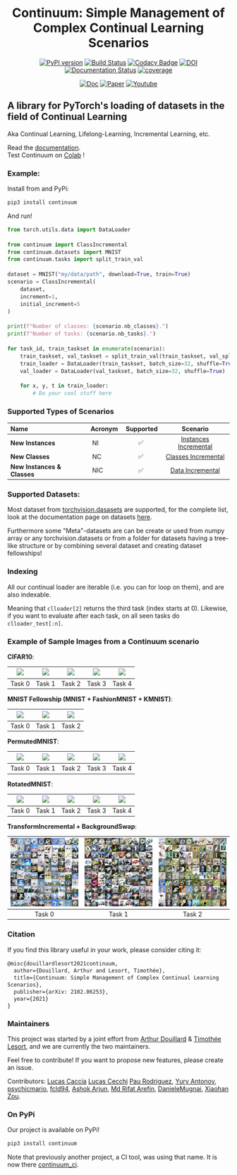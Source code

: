 <div align="center">

# Continuum: Simple Management of Complex Continual Learning Scenarios

[![PyPI version](https://badge.fury.io/py/continuum.svg)](https://badge.fury.io/py/continuum) [![Build Status](https://travis-ci.com/Continvvm/continuum.svg?branch=master)](https://travis-ci.com/Continvvm/continuum) [![Codacy Badge](https://api.codacy.com/project/badge/Grade/c3a31475bebc4036a13e6048c24eb3e0)](https://www.codacy.com/gh/Continvvm/continuum?utm_source=github.com&amp;utm_medium=referral&amp;utm_content=Continvvm/continuum&amp;utm_campaign=Badge_Grade) [![DOI](https://zenodo.org/badge/254864913.svg)](https://zenodo.org/badge/latestdoi/254864913) [![Documentation Status](https://readthedocs.org/projects/continuum/badge/?version=latest)](https://continuum.readthedocs.io/en/latest/?badge=latest)
[![coverage](coverage.svg)]()

[![Doc](https://img.shields.io/badge/Documentation-link-blue)](https://continuum.readthedocs.io/)
[![Paper](https://img.shields.io/badge/arXiv-2102.06253-brightgreen)](https://arxiv.org/abs/2102.06253)
[![Youtube](https://img.shields.io/badge/Youtube-link-purple)](https://www.youtube.com/watch?v=ntSR5oYKyhM)
</div>

## A library for PyTorch's loading of datasets in the field of Continual Learning

Aka Continual Learning, Lifelong-Learning, Incremental Learning, etc.

Read the [documentation](https://continuum.readthedocs.io/en/latest/). <br>
Test Continuum on [Colab](https://colab.research.google.com/drive/1bRx3M1YFcol9RZxBZ51brxqGWrf4-Bzn?usp=sharing) !

### Example:

Install from and PyPi:
```bash
pip3 install continuum
```

And run!
```python
from torch.utils.data import DataLoader

from continuum import ClassIncremental
from continuum.datasets import MNIST
from continuum.tasks import split_train_val

dataset = MNIST("my/data/path", download=True, train=True)
scenario = ClassIncremental(
    dataset,
    increment=1,
    initial_increment=5
)

print(f"Number of classes: {scenario.nb_classes}.")
print(f"Number of tasks: {scenario.nb_tasks}.")

for task_id, train_taskset in enumerate(scenario):
    train_taskset, val_taskset = split_train_val(train_taskset, val_split=0.1)
    train_loader = DataLoader(train_taskset, batch_size=32, shuffle=True)
    val_loader = DataLoader(val_taskset, batch_size=32, shuffle=True)

    for x, y, t in train_loader:
        # Do your cool stuff here
```

### Supported Types of Scenarios

|Name | Acronym | Supported | Scenario |
|:----|:---|:---:|:---:|
| **New Instances** | NI | :white_check_mark: | [Instances Incremental](https://continuum.readthedocs.io/en/latest/_tutorials/scenarios/scenarios.html#instance-incremental)|
| **New Classes** | NC | :white_check_mark: |[Classes Incremental](https://continuum.readthedocs.io/en/latest/_tutorials/scenarios/scenarios.html#classes-incremental)|
| **New Instances & Classes** | NIC | :white_check_mark: | [Data Incremental](https://continuum.readthedocs.io/en/latest/_tutorials/scenarios/scenarios.html#new-class-and-instance-incremental)|

### Supported Datasets:

Most dataset from [torchvision.dasasets](https://pytorch.org/docs/stable/torchvision/datasets.html) are supported, for the complete list, look at the documentation page on datasets [here](https://continuum.readthedocs.io/en/latest/_tutorials/datasets/dataset.html).

Furthermore some "Meta"-datasets are can be create or used from numpy array or any torchvision.datasets or from a folder for datasets having a tree-like structure or by combining several dataset and creating dataset fellowships!

### Indexing

All our continual loader are iterable (i.e. you can for loop on them), and are
also indexable.

Meaning that `clloader[2]` returns the third task (index starts at 0). Likewise,
if you want to evaluate after each task, on all seen tasks do `clloader_test[:n]`.

### Example of Sample Images from a Continuum scenario

**CIFAR10**:

|<img src="images/cifar10_0.jpg" width="150">|<img src="images/cifar10_1.jpg" width="150">|<img src="images/cifar10_2.jpg" width="150">|<img src="images/cifar10_3.jpg" width="150">|<img src="images/cifar10_4.jpg" width="150">|
|:-------------------------:|:-------------------------:|:-------------------------:|:-------------------------:|:-------------------------:|
|Task 0 | Task 1 | Task 2 | Task 3 | Task 4|

**MNIST Fellowship (MNIST + FashionMNIST + KMNIST)**:

|<img src="images/mnist_fellowship_0.jpg" width="150">|<img src="images/mnist_fellowship_1.jpg" width="150">|<img src="images/mnist_fellowship_2.jpg" width="150">|
|:-------------------------:|:-------------------------:|:-------------------------:|
|Task 0 | Task 1 | Task 2 |


**PermutedMNIST**:

|<img src="images/mnist_permuted_0.jpg" width="150">|<img src="images/mnist_permuted_1.jpg" width="150">|<img src="images/mnist_permuted_2.jpg" width="150">|<img src="images/mnist_permuted_3.jpg" width="150">|<img src="images/mnist_permuted_4.jpg" width="150">|
|:-------------------------:|:-------------------------:|:-------------------------:|:-------------------------:|:-------------------------:|
|Task 0 | Task 1 | Task 2 | Task 3 | Task 4|

**RotatedMNIST**:

|<img src="images/mnist_rotated_0.jpg" width="150">|<img src="images/mnist_rotated_1.jpg" width="150">|<img src="images/mnist_rotated_2.jpg" width="150">|<img src="images/mnist_rotated_3.jpg" width="150">|<img src="images/mnist_rotated_4.jpg" width="150">|
|:-------------------------:|:-------------------------:|:-------------------------:|:-------------------------:|:-------------------------:|
|Task 0 | Task 1 | Task 2 | Task 3 | Task 4|

**TransformIncremental + BackgroundSwap**:

|<img src="images/background_0.jpg" width="250">|<img src="images/background_1.jpg" width="250">|<img src="images/background_2.jpg" width="250">|
|:-------------------------:|:-------------------------:|:-------------------------:|
|Task 0 | Task 1 | Task 2 |

### Citation

If you find this library useful in your work, please consider citing it:

```
@misc{douillardlesort2021continuum,
  author={Douillard, Arthur and Lesort, Timothée},
  title={Continuum: Simple Management of Complex Continual Learning Scenarios},
  publisher={arXiv: 2102.06253},
  year={2021}
}
```


### Maintainers

This project was started by a joint effort from [Arthur Douillard](https://arthurdouillard.com/) &
[Timothée Lesort](https://tlesort.github.io/), and we are currently the two maintainers.

Feel free to contribute! If you want to propose new features, please create an issue.

Contributors: [Lucas Caccia](https://github.com/pclucas14) [Lucas Cecchi](https://github.com/Lucasc-99) [Pau Rodriguez](https://github.com/prlz77), [Yury Antonov](https://github.com/yantonov),
[psychicmario](https://github.com/psychicmario), [fcld94](https://github.com/fcdl94), [Ashok Arjun](https://github.com/ashok-arjun), [Md Rifat Arefin](https://github.com/rarefin), [DanieleMugnai](https://github.com/mugnaidaniele), [Xiaohan Zou](https://github.com/Renovamen).


### On PyPi

Our project is available on PyPi!

```bash
pip3 install continuum
```

Note that previously another project, a CI tool, was using that name. It is now
there [continuum_ci](https://pypi.org/project/continuum_ci/).
